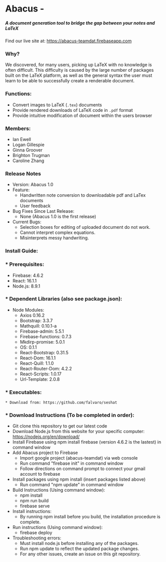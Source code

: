 # Abacus -
##### A document generation tool to bridge the gap between your notes and LaTeX
Find our live site at: https://abacus-teamdat.firebaseapp.com

### Why?
We discovered, for many users, picking up LaTeX with no knowledge
is often difficult. This difficulty is caused by the 
large number of packages built on the LaTeX platform, as well
as the general syntax the user must learn to be able to successfully
create a renderable document. 

### Functions:
* Convert images to LaTeX (`.tex`) documents
* Provide rendered downloads of LaTeX code in `.pdf` format
* Provide intuitive modification of document within the users browser

### Members:
* Ian Ewell
* Logan Gillespie
* Ginna Groover
* Brighton Trugman
* Caroline Zhang

### Release Notes
* Version: Abacus 1.0
* Feature:
  * Handwritten note conversion to downloadable pdf and LaTex documents
  * User feedback 
* Bug Fixes Since Last Release:
  * None (Abacus 1.0 is the first release)
* Current Bugs:
  * Selection boxes for editing of uploaded document do not work.
  * Cannot interpret complex equations.
  * Misinterprets messy handwriting.
  
### Install Guide:
### * Prerequisites: 
  * Firebase: 4.6.2
  * React: 16.1.1
  * Node.js: 8.9.1  
### * Dependent Libraries (also see package.json):
  * Node Modules:
    * Axios 0.16.2
    * Bootstrap: 3.3.7
    * Mathquill: 0.10.1-a
    * Firebase-admin: 5.5.1
    * Firebase-functions: 0.7.3
    * Mkdirp-promise: 5.0.1
    * OS: 0.1.1
    * React-Bootstrap: 0.31.5
    * React-Dom: 16.1.1
    * React-Quill: 1.1.0
    * React-Router-Dom: 4.2.2
    * React-Scripts: 1.0.17
    * Url-Template: 2.0.8
 ### * Executables:
    * Download from: https://github.com/falvaro/seshat
### * Download Instructions (To be completed in order):
 * Git clone this repository to get our latest code
 * Download Node.js from this website for your specific computer: https://nodejs.org/en/download/
 * Install Firebase using npm install firebase (version 4.6.2 is the lastest) in command window
 * Add Abacus project to Firebase 
   * Import google project (abacus-teamdat) via web console
   * Run command "firebase init" in command window
   * Follow directions on command prompt to connect your gmail account to firebase
 * Install packages using npm install (insert packages listed above)
   * Run command "npm update" in command window
 * Build Instructions (Using command window):
   * npm install
   * npm run build
   * firebase serve
 * Install instructions:
   * By running npm install before you build, the installation procedure is complete.
 * Run instructions (Using command window):
   * firebase deploy
 * Troubleshooting errors:
   * Must install node.js before installing any of the packages. 
   * Run npm update to reflect the updated package changes.
   * For any other issues, create an issue on this git repository.

 
